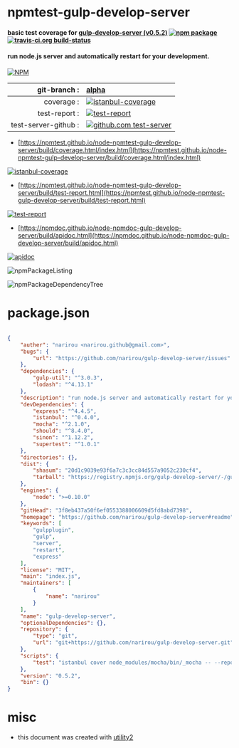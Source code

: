# npmtest-gulp-develop-server

#### basic test coverage for  [gulp-develop-server (v0.5.2)](https://github.com/narirou/gulp-develop-server#readme)  [![npm package](https://img.shields.io/npm/v/npmtest-gulp-develop-server.svg?style=flat-square)](https://www.npmjs.org/package/npmtest-gulp-develop-server) [![travis-ci.org build-status](https://api.travis-ci.org/npmtest/node-npmtest-gulp-develop-server.svg)](https://travis-ci.org/npmtest/node-npmtest-gulp-develop-server)

#### run node.js server and automatically restart for your development.

[![NPM](https://nodei.co/npm/gulp-develop-server.png?downloads=true&downloadRank=true&stars=true)](https://www.npmjs.com/package/gulp-develop-server)

| git-branch : | [alpha](https://github.com/npmtest/node-npmtest-gulp-develop-server/tree/alpha)|
|--:|:--|
| coverage : | [![istanbul-coverage](https://npmtest.github.io/node-npmtest-gulp-develop-server/build/coverage.badge.svg)](https://npmtest.github.io/node-npmtest-gulp-develop-server/build/coverage.html/index.html)|
| test-report : | [![test-report](https://npmtest.github.io/node-npmtest-gulp-develop-server/build/test-report.badge.svg)](https://npmtest.github.io/node-npmtest-gulp-develop-server/build/test-report.html)|
| test-server-github : | [![github.com test-server](https://npmtest.github.io/node-npmtest-gulp-develop-server/GitHub-Mark-32px.png)](https://npmtest.github.io/node-npmtest-gulp-develop-server/build/app/index.html) | | build-artifacts : | [![build-artifacts](https://npmtest.github.io/node-npmtest-gulp-develop-server/glyphicons_144_folder_open.png)](https://github.com/npmtest/node-npmtest-gulp-develop-server/tree/gh-pages/build)|

- [https://npmtest.github.io/node-npmtest-gulp-develop-server/build/coverage.html/index.html](https://npmtest.github.io/node-npmtest-gulp-develop-server/build/coverage.html/index.html)

[![istanbul-coverage](https://npmtest.github.io/node-npmtest-gulp-develop-server/build/screenCapture.buildCi.browser.%252Ftmp%252Fbuild%252Fcoverage.lib.html.png)](https://npmtest.github.io/node-npmtest-gulp-develop-server/build/coverage.html/index.html)

- [https://npmtest.github.io/node-npmtest-gulp-develop-server/build/test-report.html](https://npmtest.github.io/node-npmtest-gulp-develop-server/build/test-report.html)

[![test-report](https://npmtest.github.io/node-npmtest-gulp-develop-server/build/screenCapture.buildCi.browser.%252Ftmp%252Fbuild%252Ftest-report.html.png)](https://npmtest.github.io/node-npmtest-gulp-develop-server/build/test-report.html)

- [https://npmdoc.github.io/node-npmdoc-gulp-develop-server/build/apidoc.html](https://npmdoc.github.io/node-npmdoc-gulp-develop-server/build/apidoc.html)

[![apidoc](https://npmdoc.github.io/node-npmdoc-gulp-develop-server/build/screenCapture.buildCi.browser.%252Ftmp%252Fbuild%252Fapidoc.html.png)](https://npmdoc.github.io/node-npmdoc-gulp-develop-server/build/apidoc.html)

![npmPackageListing](https://npmtest.github.io/node-npmtest-gulp-develop-server/build/screenCapture.npmPackageListing.svg)

![npmPackageDependencyTree](https://npmtest.github.io/node-npmtest-gulp-develop-server/build/screenCapture.npmPackageDependencyTree.svg)



# package.json

```json

{
    "auther": "narirou <narirou.github@gmail.com>",
    "bugs": {
        "url": "https://github.com/narirou/gulp-develop-server/issues"
    },
    "dependencies": {
        "gulp-util": "^3.0.3",
        "lodash": "^4.13.1"
    },
    "description": "run node.js server and automatically restart for your development.",
    "devDependencies": {
        "express": "^4.4.5",
        "istanbul": "^0.4.0",
        "mocha": "^2.1.0",
        "should": "^8.4.0",
        "sinon": "^1.12.2",
        "supertest": "^1.0.1"
    },
    "directories": {},
    "dist": {
        "shasum": "20d1c9039e93f6a7c3c3cc84d557a9052c230cf4",
        "tarball": "https://registry.npmjs.org/gulp-develop-server/-/gulp-develop-server-0.5.2.tgz"
    },
    "engines": {
        "node": ">=0.10.0"
    },
    "gitHead": "3f8eb437a50f6ef0553388006609d5fd8abd7398",
    "homepage": "https://github.com/narirou/gulp-develop-server#readme",
    "keywords": [
        "gulpplugin",
        "gulp",
        "server",
        "restart",
        "express"
    ],
    "license": "MIT",
    "main": "index.js",
    "maintainers": [
        {
            "name": "narirou"
        }
    ],
    "name": "gulp-develop-server",
    "optionalDependencies": {},
    "repository": {
        "type": "git",
        "url": "git+https://github.com/narirou/gulp-develop-server.git"
    },
    "scripts": {
        "test": "istanbul cover node_modules/mocha/bin/_mocha -- --reporter spec --timeout 3000 ./test/test"
    },
    "version": "0.5.2",
    "bin": {}
}
```



# misc
- this document was created with [utility2](https://github.com/kaizhu256/node-utility2)
